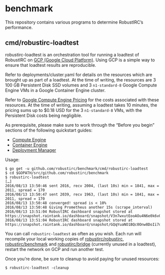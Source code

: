 # benchmark

This repository contains various programs to determine RobustIRC’s
performance.

## cmd/robustirc-loadtest

robustirc-loadtest is an orchestration tool for running a loadtest of
RobustIRC on [GCP (Google Cloud
Platform)](https://en.wikipedia.org/wiki/Google_Cloud_Platform). Using
GCP is a simple way to ensure that loadtest results are reproducible.

Refer to deployments/cluster.yaml for details on the resources which
are brought up as part of a loadtest. At the time of writing, the
resources are 3 100 GB Persistent Disk SSD volumes and 3
`n1-standard-8` Google Compute Engine VMs in a Google Container Engine
cluster.

Refer to [Google Compute Engine
Pricing](https://cloud.google.com/compute/pricing) for the costs
associated with these resources. At the time of writing, assuming a
loadtest takes 10 minutes, the pricing sums up to $0.18 USD for the 3
`n1-standard-8` VMs, with the Persistent Disk costs being negligible.

As prerequisite, please make sure to work through the “Before you
begin” sections of the following quickstart guides:

* [Compute Engine](https://cloud.google.com/compute/docs/quickstart-linux#before-you-begin)
* [Container Engine](https://cloud.google.com/container-engine/docs/quickstart#before-you-begin)
* [Deployment Manager](https://cloud.google.com/deployment-manager/quickstart#before-you-begin)

Usage:
```
$ go get -u github.com/robustirc/benchmark/cmd/robustirc-loadtest
$ cd $GOPATH/src/github.com/robustirc/benchmark
$ robustirc-loadtest
[…]
2016/08/13 13:50:46 sent 2016, recv 2004, (last 10s) min = 1841, max = 2011, spread = 170
2016/08/13 13:50:47 sent 2039, recv 1963, (last 10s) min = 1841, max = 2011, spread = 170
2016/08/13 13:50:48 converged! spread is < 10%
2016/08/13 13:50:48 Giving Prometheus another 15s (scrape_interval)
2016/08/13 13:51:04 RobustIRC dashboard snapshot stored at https://snapshot.raintank.io/dashboard/snapshot/V3n7wxutEooAOu4N6e0k6vQpmblwJyYj
2016/08/13 13:51:04 RobustIRC dashboard snapshot stored at https://snapshot.raintank.io/dashboard/snapshot/GQqYuaNO1BQc0Onw8DoIi7deXw9Dwqa0
```

You can call `robustirc-loadtest` as often as you wish. Each run will
recompile your local working copies of
[robustirc/robustirc](https://github.com/robustirc/robustirc/),
[robustirc/benchmark](https://github.com/robustirc/benchmark/) and
[robustirc/bridge](https://github.com/robustirc/bridge/) (currently
unused in a loadtest), restart the network on GCP and run another
test.

Once you’re done, be sure to cleanup to avoid paying for unused resources:
```
$ robustirc-loadtest -cleanup
```
